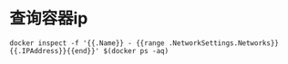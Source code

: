 # 查询容器ip

```text
docker inspect -f '{{.Name}} - {{range .NetworkSettings.Networks}}{{.IPAddress}}{{end}}' $(docker ps -aq)
```




